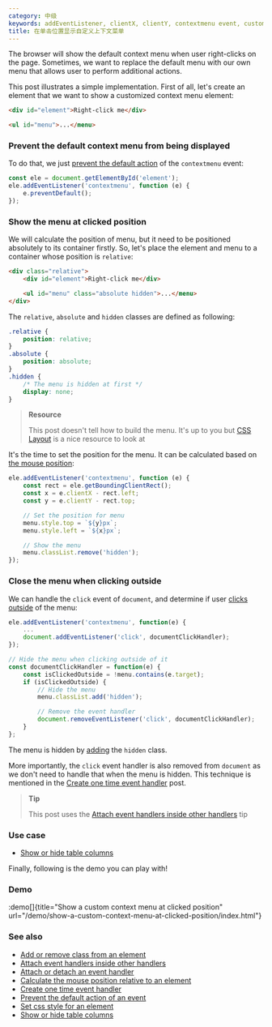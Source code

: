 ```yaml
---
category: 中级
keywords: addEventListener, clientX, clientY, contextmenu event, custom context menu, detect click outside, getBoundingClientRect, mouse position, prevent default action, set element position
title: 在单击位置显示自定义上下文菜单
---
```


The browser will show the default context menu when user right-clicks on the page. Sometimes, we want to replace the default menu with our own menu that allows user to perform additional actions.

This post illustrates a simple implementation. First of all, let's create an element that we want to show a customized context menu element:

```html
<div id="element">Right-click me</div>

<ul id="menu">...</menu>
```

### Prevent the default context menu from being displayed

To do that, we just [prevent the default action](/prevent-the-default-action-of-an-event) of the `contextmenu` event:

```js
const ele = document.getElementById('element');
ele.addEventListener('contextmenu', function (e) {
    e.preventDefault();
});
```

### Show the menu at clicked position

We will calculate the position of menu, but it need to be positioned absolutely to its container firstly. So, let's place the element and menu to a container whose position is `relative`:

```html
<div class="relative">
    <div id="element">Right-click me</div>

    <ul id="menu" class="absolute hidden">...</menu>
</div>
```

The `relative`, `absolute` and `hidden` classes are defined as following:

```css
.relative {
    position: relative;
}
.absolute {
    position: absolute;
}
.hidden {
    /* The menu is hidden at first */
    display: none;
}
```

> **Resource**
>
> This post doesn't tell how to build the menu. It's up to you but [CSS Layout](https://csslayout.io/patterns/menu) is a nice resource to look at

It's the time to set the position for the menu. It can be calculated based on [the mouse position](/calculate-the-mouse-position-relative-to-an-element):

```js
ele.addEventListener('contextmenu', function (e) {
    const rect = ele.getBoundingClientRect();
    const x = e.clientX - rect.left;
    const y = e.clientY - rect.top;

    // Set the position for menu
    menu.style.top = `${y}px`;
    menu.style.left = `${x}px`;

    // Show the menu
    menu.classList.remove('hidden');
});
```

### Close the menu when clicking outside

We can handle the `click` event of `document`, and determine if user [clicks outside](/detect-clicks-outside-of-an-element) of the menu:

```js
ele.addEventListener('contextmenu', function(e) {
    ...
    document.addEventListener('click', documentClickHandler);
});

// Hide the menu when clicking outside of it
const documentClickHandler = function(e) {
    const isClickedOutside = !menu.contains(e.target);
    if (isClickedOutside) {
        // Hide the menu
        menu.classList.add('hidden');

        // Remove the event handler
        document.removeEventListener('click', documentClickHandler);
    }
};
```

The menu is hidden by [adding](/add-or-remove-class-from-an-element) the `hidden` class.

More importantly, the `click` event handler is also removed from `document` as we don't need to handle that when the menu is hidden. This technique is mentioned in the [Create one time event handler](/create-one-time-event-handler) post.

> **Tip**
>
> This post uses the [Attach event handlers inside other handlers](/attach-event-handlers-inside-other-handlers) tip

### Use case

-   [Show or hide table columns](/show-or-hide-table-columns)

Finally, following is the demo you can play with!

### Demo

:demo[]{title="Show a custom context menu at clicked position" url="/demo/show-a-custom-context-menu-at-clicked-position/index.html"}

### See also

-   [Add or remove class from an element](/add-or-remove-class-from-an-element)
-   [Attach event handlers inside other handlers](/attach-event-handlers-inside-other-handlers)
-   [Attach or detach an event handler](/attach-or-detach-an-event-handler)
-   [Calculate the mouse position relative to an element](/calculate-the-mouse-position-relative-to-an-element)
-   [Create one time event handler](/create-one-time-event-handler)
-   [Prevent the default action of an event](/prevent-the-default-action-of-an-event)
-   [Set css style for an element](/set-css-style-for-an-element)
-   [Show or hide table columns](/show-or-hide-table-columns)
